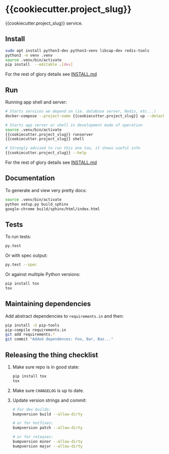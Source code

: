 # {{cookiecutter.project_slug}}

{{cookiecutter.project_slug}} service.

## Install

~~~sh
sudo apt install python3-dev python3-venv libcap-dev redis-tools
python3 -m venv .venv
source .venv/bin/activate
pip install  --editable .[dev]
~~~

For the rest of glory details see [INSTALL.md](INSTALL.md)

## Run

Running app shell and server:

~~~sh
# Starts services we depend on (ie. database server, Redis, etc...)
docker-compose --project-name {{cookiecutter.project_slug}} up --detach

# Starts app server or shell in development mode of operation
source .venv/bin/activate
{{cookiecutter.project_slug}} runserver
{{cookiecutter.project_slug}} shell

# Strongly advised to run this one too, it shows useful info
{{cookiecutter.project_slug}} --help
~~~

For the rest of glory details see [INSTALL.md](INSTALL.md)

## Documentation

To generate and view very pretty docs:

~~~sh
source .venv/bin/activate
python setup.py build_sphinx
google-chrome build/sphinx/html/index.html
~~~

## Tests

To run tests:

~~~sh
py.test
~~~

Or with spec output:

~~~sh
py.test --spec
~~~

Or against multiple Python versions:

~~~sh
pip install tox
tox
~~~

## Maintaining dependencies

Add abstract dependencies to `requirements.in` and then:

~~~sh
pip install -U pip-tools
pip-compile requirements.in
git add requirements.*
git commit "Added dependences: Foo, Bar, Baz..."
~~~

## Releasing the thing checklist

1. Make sure repo is in good state:

    ~~~sh
    pip install tox
    tox
    ~~~

2. Make sure `CHANGELOG` is up to date.

3. Update version strings and commit:

    ~~~sh
    # For dev builds:
    bumpversion build --allow-dirty

    # or for hotfixes:
    bumpversion patch --allow-dirty

    # or for releases:
    bumpversion minor --allow-dirty
    bumpversion major --allow-dirty
    ~~~
